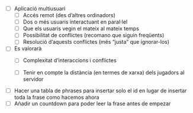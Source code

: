 - [ ] Aplicació multiusuari
    - [ ] Accés remot (des d’altres ordinadors)
    - [ ] Dos o més usuaris interactuant en paral·lel
    - [ ] Que els usuaris vegin el mateix al mateix temps
    - [ ] Possibilitat de conflictes (recomano que siguin freqüents)
    - [ ] Resolució d’aquests conflictes (més “justa” que ignorar-los)
- [ ] Es valorarà
    - [ ] Complexitat d’interaccions i conflictes
    - [ ] Tenir en compte la distància (en termes de xarxa) dels jugadors al servidor


- [ ] Hacer una tabla de phrases para insertar solo el id en lugar de insertar toda la frase como hacemos ahora
- [ ] Añadir un countdown para poder leer la frase antes de empezar